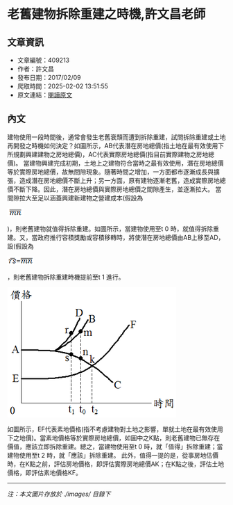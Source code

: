 # 老舊建物拆除重建之時機,許文昌老師

## 文章資訊
- 文章編號：409213
- 作者：許文昌
- 發布日期：2017/02/09
- 爬取時間：2025-02-02 13:51:55
- 原文連結：[閱讀原文](https://real-estate.get.com.tw/Columns/detail.aspx?no=409213)

## 內文
建物使用一段時間後，通常會發生老舊衰頹而遭到拆除重建，試問拆除重建或土地再開發之時機如何決定？如圖所示，AB代表潛在房地總價(指土地在最有效使用下所規劃興建建物之房地總價)，AC代表實際房地總價(指目前實際建物之房地總價)。
當建物興建完成初期，土地上之建物符合當時之最有效使用，潛在房地總價等於實際房地總價，故無間隙現象。隨著時間之增加，一方面都市逐漸成長與擴張，造成潛在房地總價不斷上升；另一方面，原有建物逐漸老舊，造成實際房地總價不斷下降。因此，潛在房地總價與實際房地總價之間隙產生，並逐漸拉大。
當間隙拉大至足以涵蓋興建新建物之營建成本(假設為

![圖片](./images/409213_ceb904b74bee625a860c5ac983dfb61c.png)

)，則老舊建物就值得拆除重建。如圖所示，當建物使用至t
0
時，就值得拆除重建。又，當政府推行容積獎勵或容積移轉時，將使潛在房地總價由AB上移至AD，設(假設為

![圖片](./images/409213_2a557976ded5e8d246cf7f2282c1bcd7.png)

，則老舊建物拆除重建時機提前至t
1
進行。

![圖片](./images/409213_74bf205966e708f1c0a2e8f57cbd6f52.png)

如圖所示，EF代表素地價格(指不考慮建物對土地之影響，單就土地在最有效使用下之地價)。當素地價格等於實際房地總價，如圖中之K點，則老舊建物已無存在價值，應該立即拆除重建。總之，當建物使用至t
0
時，就「值得」拆除重建；當建物使用至t
2
時，就「應該」拆除重建。
此外，值得一提的是，從事房地估價時，在K點之前，評估房地價格，即評估實際房地總價AK；在K點之後，評估土地價格，即評估素地價格KF。

---
*注：本文圖片存放於 ./images/ 目錄下*

